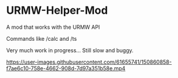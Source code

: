 # URMW-Helper-Mod
A mod that works with the URMW API

Commands like /calc and /ts


Very much work in progress... Still slow and buggy.


https://user-images.githubusercontent.com/61655741/150860858-f7ae6c10-758e-4662-908d-7d97a351b58e.mp4


